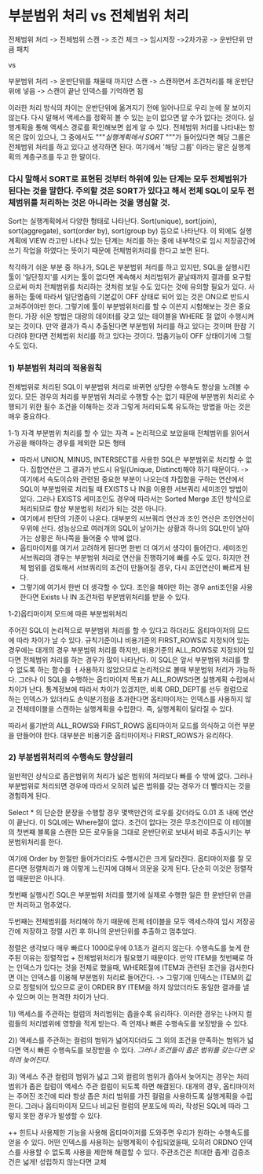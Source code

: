 # 부분범위 처리 vs 전체범위 처리
 전체범위 처리 -> 전체범위 스캔 -> 조건 체크 -> 임시저장 ->2차가공 -> 운반단위 만큼 패치

vs

 부분범위 처리 -> 운반단위를 채울때 까지만 스캔 -> 스캔하면서 조건처리를 해 운반단위에 넣음 -> 스캔이 끝난 인덱스를 기억하면 됨


이러한 처리 방식의 차이는 운반단위에 옮겨지기 전에 일어나므로 우리 눈에 잘 보이지 않는다. 다시 말해서 액세스를 정확히 볼 수 있는 눈이 없으면 알 수가 없다는 것이다. 실행계획을 통해 액세스 경로를 확인해보면 쉽게 알 수 있다. 전체범위 처리를 나타내는 항목은 많이 있으나, 그 중에서도 """*실행계획에서 SORT* """가 들어있다면 해당 그룹은 전체범위 처리를 하고 있다고 생각하면 된다.
여기에서 '해당 그룹' 이라는 말은 실행계획의 계층구조를 두고 한 말이다. 

### 다시 말해서 SORT로 표현된 것부터 하위에 있는 단계는 모두 전체범위가 된다는 것을 말한다. 주의할 것은 SORT가 있다고 해서 전체 SQL이 모두 전체범위를 처리하는 것은 아니라는 것을 명심할 것. 


Sort는 실행계획에서 다양한 형태로 나타난다. Sort(unique), sort(join), sort(aggregate), sort(order by), sort(group by) 등으로 나타난다.  이 외에도 실행계획에 VIEW 라고만 나타나 있는 단계는 처리를 하는 중에 내부적으로 임시 저장공간에 쓰기 작업을 하였다는 뜻이기 때문에 전체범위처리를 한다고 보면 된다. 

착각하기 쉬운 부분 중 하나가, SQL은 부분범위 처리를 하고 있지만, SQL을 실행시킨 툴이 '일단정지'를 시키는 툴이 없다면 계속해서 처리범위가 끝날때까지 결과를 요구함으로써 마치 전체범위를 처리하는 것처럼 보일 수도 있다는 것에 유의할 필요가 있다. 사용하는 툴에 따라서 일단멈춤의 기본값이 OFF 상태로 되어 있는 것은 ON으로 반드시 고쳐주어야만 한다. 
 그렇기에 툴이 부분범위처리를 할 수 이쓴지 시험해보는 것은 중요한다. 가장 쉬운 방법은 대량의 데이터를 갖고 있는 테이블을 WHERE 절 없이 수행시켜 보는 것이다. 만약 결과가 즉시 추출된다면 부분범위 처리를 하고 있다는 것이며 한참 기다려야 한다면 전체범위 처리를 하고 있다는 것이다. 멈춤기능이 OFF 상태이기에 그럴 수도 있다. 


### 1) 부분범위 처리의 적용원칙
 전체범위로 처리된 SQL이 부분범위 처리로 바뀌면 상당한 수행속도 향상을 노려볼 수 있다. 모든 경우의 처리를 부분범위 처리로 수행할 수는 없기 때문에 부분범위 처리로 수행되기 위한 필수 조건을 이해하는 것과 그렇게 처리되도록 유도하는 방법을 아는 것은 매우 중요하다. 

 1-1) 자격 
 부분범위 처리를 할 수 있는 자격 = 논리적으로 보았을때 전체범위를 읽어서 가공을 해야하는 경우를 제외한 모든 형태

 - 따라서 UNION, MINUS, INTERSECT를 사용한 SQL은 부분범위로 처리할 수 없다. 집합연산은 그 결과가 반드시 유일(Unique, Distinct)해야 하기 때문이다. 
-> 여기에서 속도이슈와 관련된 중요한 부분이 나오는데 차집합을 구하는 연산에서 SQL이 부분범위로 처리될 때 EXISTS 나 IN을 이용한 서브쿼리 세미조인 방법이 있다. 그러나 EXISTS 세미조인도 경우에 따라서는 Sorted Merge 조인 방식으로 처리되므로 항상 부분범위 처리가 되는 것은 아니다. 
 - 여기에서 판단의 기준이 나온다. 대부분의 서브쿼리 연산과 조인 연산은 조인연산이 우위에 선다. 성능상으로 여러개의 SQL이 날아가는 상황과 하나의 SQL만이 날아가는 상황은 하나쪽을 들어줄 수 밖에 없다. 
 - 옵티마이저를 여기서 고려하게 된다면 한번 더 여기서 생각이 들어간다. 세미조인 서브쿼리의 경우는 부분범위 처리로 연산을 진행하기에 빠를 수도 있다. 하지만 전체 범위를 검토해서 서브쿼리의 조건이 만들어질 경우, 다시 조인연산이 빠르게 된다. 
- 그렇기에 여기서 한번 더 생각할 수 있다. 조인을 해야만 하는 경우 anti조인을 사용한다면 Exists 나 IN 조건처럼 부분범위처리를 받을 수 있다. 

1-2)옵티마이저 모드에 따른 부분범위처리

주어진 SQL이 논리적으로 부분범위 처리를 할 수 있다고 하더라도 옵티마이저의 모드에 따라 차이가 날 수 있다. 규칙기준이냐 비용기준의  FIRST_ROWS로 지정되어 있는 경우에는 대개의 경우 부분범위 처리를 하지만, 비용기준의 ALL_ROWS로 지정되어 있다면 전체범위 처리를 하는 경우가 많이 나타난다. 이 SQL은 앞서 부분범위 처리를 할 수 없도록 하는 함수를 ㅓ사용하지 않았으므로 논리적으로 볼때 부분범위 처리가 가능하다. 그러나 이 SQL을 수행하는 옵티마이저 목표가 ALL_ROWS라면 실행계획 수립에서 차이가 난다. 
 통계정보에 따라서 차이가 있겠지만, 비록 ORD_DEPT를 선두 컬럼으로 하는 인덱스가 있더라도 손익분기점을 초과한다면 옵티마이저는 인덱스를 사용하지 않고 전체테이블을 스캔하는 실행계획을 수립한다. 즉, 실행계획이 달라질 수 있다. 

따라서 룰기반의 ALL_ROWS와 FIRST_ROWS 옵티마이저 모드를 의식하고 이런 부분을 만들어야 한다. 대부분은 비용기준 옵티마이저나 FIRST_ROWS가 유리하다. 

### 2) 부분범위처리의 수행속도 향상원리
일반적인 상식으로 좁은범위의 처리가 넓은 범위의 처리보다 빠를 수 밖에 없다. 그러나 부분범위로 처리되면 경우에 따라서 오히려 넓은 범위를 갖는 경우가 더 빨라지는 것을 경험하게 된다. 

Select * 의 단순한 문장을 수행할 경우 몇백만건의 로우를 갖더라도  0.01 초 내에 연산이 끝난다. 이 SQL에는 Where절이 없다. 조건이 없다는 것은 무조건이므로 이 테이블의 첫번째 블록을 스캔한 모든 로우들을 그대로 운반단위로 보내서 바로 추출시키는 부분범위처리를 한다. 

여기에 Order by 한절만 들어가더라도 수행시간은 크게 달라진다. 옵티마이저를 잘 모른다면 정렬처리가 왜 이렇게 느린지에 대해서 의문을 갖게 된다. 단순히 이것은 정렬작업 때문만은 아니다. 

첫번째 실행시킨 SQL은 부분범위 처리를 했기에 실제로 수행한 일은 한 운반단위 만큼만 처리하고 멈추었다. 

두번째는 전체범위를 처리해야 하기 때문에 전체 테이블을 모두 액세스하여 임시 저장공간에 저장하고 정렬 시킨 후 하나의 운반단위를 추출하고 멈추었다. 

정렬은 생각보다 매우 빠르다 1000로우에 0.1초가 걸리지 않는다. 수행속도를 늦게 한 주된 이유는 정렬작업 + 전체범위처리가 필요했기 때문이다. 만약 ITEM을 첫번째로 하는 인덱스가 있다는 것을 전제로 했을때, WHERE절에 ITEM과 관련된 조건을 검사한다면 이는 인덱스를 이용해 부분범위 처리로 들어간다. 
-> 그렇기에 인덱스는 ITEM의 값으로 정렬되어 있으므로 굳이 ORDER BY ITEM을 하지 않았더라도 동일한 결과를 낼 수 있으며 이는 현격한 차이가 난다. 

1)) 액세스를 주관하는 컬럼의 처리범위는 좁을수록 유리하다. 이러한 경우는 나머지 컬럼들의 처리범위에 영향을 적게 받는다. 즉 언제나 빠른 수행속도를 보장받을 수 있다.

2)) 액세스를 주관하는 컬럼의 범위가 넓어지더라도 그 외의 조건을 만족하는 범위가 넓다면 역시 빠른 수행속도를 보장받을 수 있다. *그러나 조건들이 좁은 범위를 갖는다면 오히려 늦어진다.*

3)) 액세스 주관 컬럼의 범위가 넓고 그외 컬럼의 범위가 좁아서 늦어지는 경우는 처리범위가 좁은 컬럼이 액세스 주관 컬럼이 되도록 하면 해결된다. 대개의 경우, 옵티마이저는 주어진 조건에 따라 항상 좁은 처리 범위를 가진 컬럼을 사용하도록 실행계획을 수립한다. 그러나 옵티마이저 모드나 비교된 컬럼의 분포도에 따라, 작성된 SQL에 따라 그렇지 못한 경우가 발생할 수 있다. 

++ 힌트나 사용제한 기능을 사용해 옵티마이저를 도와주면 우리가 원하는 수행속도를 얻을 수 있다. 어떤 인덱스를 사용하는 실행계획이 수립되었을때, 오히려 ORDNO 인덱스를 사용할 수 없도록 사용을 제한해 해결할 수 있다. 
주관조건은 최대한 좁게! 검증조건은 넓게! 성립하지 않는다면 교체

